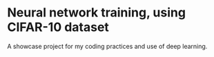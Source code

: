 # Neural network training, using CIFAR-10 dataset
A showcase project for my coding practices and use of deep learning.